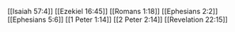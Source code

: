 [[Isaiah 57:4]]
[[Ezekiel 16:45]]
[[Romans 1:18]]
[[Ephesians 2:2]]
[[Ephesians 5:6]]
[[1 Peter 1:14]]
[[2 Peter 2:14]]
[[Revelation 22:15]]
